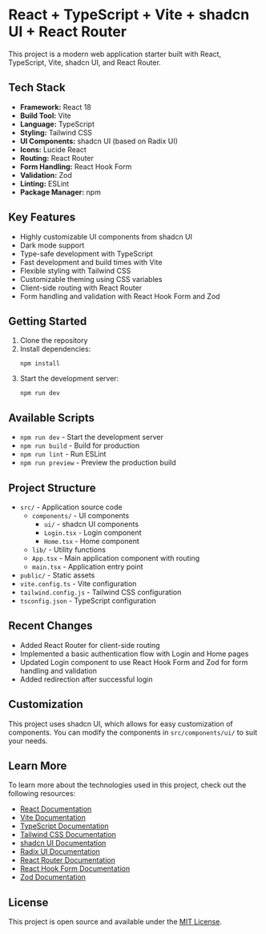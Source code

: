 # React + TypeScript + Vite + shadcn UI + React Router

This project is a modern web application starter built with React, TypeScript, Vite, shadcn UI, and React Router.

## Tech Stack

- **Framework:** React 18
- **Build Tool:** Vite
- **Language:** TypeScript
- **Styling:** Tailwind CSS
- **UI Components:** shadcn UI (based on Radix UI)
- **Icons:** Lucide React
- **Routing:** React Router
- **Form Handling:** React Hook Form
- **Validation:** Zod
- **Linting:** ESLint
- **Package Manager:** npm

## Key Features

- Highly customizable UI components from shadcn UI
- Dark mode support
- Type-safe development with TypeScript
- Fast development and build times with Vite
- Flexible styling with Tailwind CSS
- Customizable theming using CSS variables
- Client-side routing with React Router
- Form handling and validation with React Hook Form and Zod

## Getting Started

1. Clone the repository
2. Install dependencies:
   ```
   npm install
   ```
3. Start the development server:
   ```
   npm run dev
   ```

## Available Scripts

- `npm run dev` - Start the development server
- `npm run build` - Build for production
- `npm run lint` - Run ESLint
- `npm run preview` - Preview the production build

## Project Structure

- `src/` - Application source code
  - `components/` - UI components
    - `ui/` - shadcn UI components
    - `Login.tsx` - Login component
    - `Home.tsx` - Home component
  - `lib/` - Utility functions
  - `App.tsx` - Main application component with routing
  - `main.tsx` - Application entry point
- `public/` - Static assets
- `vite.config.ts` - Vite configuration
- `tailwind.config.js` - Tailwind CSS configuration
- `tsconfig.json` - TypeScript configuration

## Recent Changes

- Added React Router for client-side routing
- Implemented a basic authentication flow with Login and Home pages
- Updated Login component to use React Hook Form and Zod for form handling and validation
- Added redirection after successful login

## Customization

This project uses shadcn UI, which allows for easy customization of components. You can modify the components in `src/components/ui/` to suit your needs.

## Learn More

To learn more about the technologies used in this project, check out the following resources:

- [React Documentation](https://reactjs.org/)
- [Vite Documentation](https://vitejs.dev/)
- [TypeScript Documentation](https://www.typescriptlang.org/)
- [Tailwind CSS Documentation](https://tailwindcss.com/)
- [shadcn UI Documentation](https://ui.shadcn.com/)
- [Radix UI Documentation](https://www.radix-ui.com/)
- [React Router Documentation](https://reactrouter.com/)
- [React Hook Form Documentation](https://react-hook-form.com/)
- [Zod Documentation](https://zod.dev/)

## License

This project is open source and available under the [MIT License](LICENSE).
